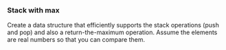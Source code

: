 ### Stack with max

Create a data structure that efficiently supports the stack operations (push and pop) and also a return-the-maximum operation. Assume the elements are real numbers so that you can compare them.
